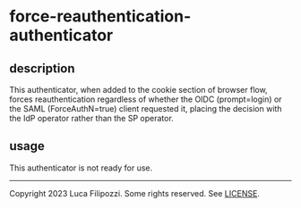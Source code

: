 # force-reauthentication-authenticator

## description

This authenticator, when added to the cookie section of browser flow, forces reauthentication
regardless of whether the OIDC (prompt=login) or the SAML (ForceAuthN=true) client requested it,
placing the decision with the IdP operator rather than the SP operator.

## usage

This authenticator is not ready for use.

---
Copyright 2023 Luca Filipozzi. Some rights reserved. See [LICENSE][license].

[license]: https://github.com/LucaFilipozzi/keycloak-extensions/blob/main/LICENSE.md
